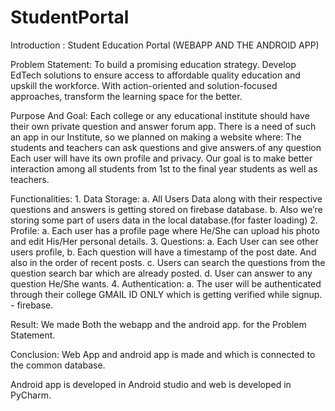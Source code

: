 # StudentPortal

Introduction : Student Education Portal (WEBAPP AND THE ANDROID APP)

Problem Statement: To build a promising education strategy. Develop EdTech solutions to ensure access to affordable quality education and upskill the workforce. With action-oriented and solution-focused approaches, transform the learning space for the better.

Purpose And Goal: Each college or any educational institute should have their own private question and answer forum app. There is a need of such an app in our Institute, so we planned on making a website where: The students and teachers can ask questions and give answers.of any question Each user will have its own profile and privacy.
Our goal is to make better interaction among all students from 1st to the final year students as well as teachers.

Functionalities: 1. Data Storage: a. All Users Data along with their respective questions and answers
is getting stored on firebase database. b. Also we’re storing some part of users data in the local database.(for faster loading) 2. Profile​: a. Each user has a profile page where He/She can upload his photo and edit His/Her personal details. 3. Questions: a. Each User can see other users profile, b. Each question will have a timestamp of the post date. And also in the order of recent posts. c. Users can search the questions from the question search bar which are already posted. d. User can answer to any question He/She wants. 4. Authentication: a. The user will be authenticated through their college GMAIL ID ONLY which is getting verified while signup. - firebase.

Result: We made Both the webapp and the android app. for the Problem Statement.

Conclusion: Web App and android app is made and which is connected to the common database.

Android app is developed in Android studio and web is developed in PyCharm.
